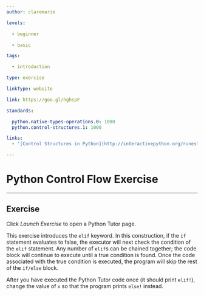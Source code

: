 ```yaml
---
author: claremarie

levels:

  - beginner

  - basic

tags:

  - introduction

type: exercise

linkType: website

link: https://goo.gl/hghspF

standards:

  python.native-types-operations.0: 1000
  python.control-structures.1: 1000

links:
  - '[Control Structures in Python](http://interactivepython.org/runestone/static/pythonds/Introduction/ControlStructures.html){website}'

---
```


# Python Control Flow Exercise

---
## Exercise

Click *Launch Exercise* to open a Python Tutor page.


This exercise introduces the `elif` keyword. In this construction, if the `if` statement evaluates to false, the executor will next check the condition of the `elif` statement. Any number of `elif`s can be chained together; the code block will continue to execute until a true condition is found. Once the code associated with the true condition is executed, the program will skip the rest of the `if/else` block.

After you have executed the Python Tutor code once (it should print `elif!`), change the value of `x` so that the program prints `else!` instead.
